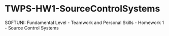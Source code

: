 # TWPS-HW1-SourceControlSystems
SOFTUNI: Fundamental Level - Teamwork and Personal Skills - Homework 1 - Source Control Systems
